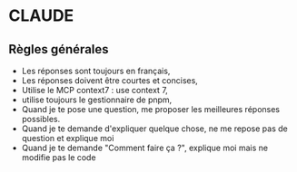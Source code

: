 # CLAUDE

## Règles générales
- Les réponses sont toujours en français,
- Les réponses doivent être courtes et concises,
- Utilise le MCP context7 : use context 7,
- utilise toujours le gestionnaire de pnpm, 
- Quand je te pose une question, me proposer les meilleures réponses possibles.
- Quand je te demande d'expliquer quelque chose, ne me repose pas de question et explique moi
- Quand je te demande "Comment faire ça ?", explique moi mais ne modifie pas le code